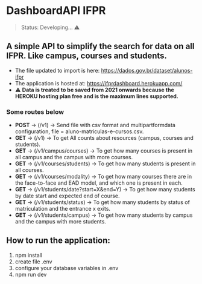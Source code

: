 # DashboardAPI IFPR

> Status: Developing... ⚠️

## A simple API to simplify the search for data on all IFPR. Like campus, courses and students.

+ The file updated to import is here: https://dados.gov.br/dataset/alunos-ifpr
+ The application is hosted at: https://ifprdashboard.herokuapp.com/
+ ⚠️ **Data is treated to be saved from 2021 onwards because the HEROKU hosting plan free and is the maximum lines supported.**

### Some routes below


+ **POST** -> (/v1) -> Send file with csv format and multipartformdata configuration, file = aluno-matriculas-e-cursos.csv.
+ **GET** -> (/v1) -> To get All counts about resources (campus, courses and students).
+ **GET** -> (/v1/campus/courses) -> To get how many courses is present in all campus and the campus with more courses.
+ **GET** -> (/v1/courses/students) -> To get how many students is present in all courses.
+ **GET** -> (/v1/courses/modality) -> To get how many courses there are in the face-to-face and EAD model, and which one is present in each.
+ **GET** -> (/v1/students/date?start=X&end=Y) -> To get how many students by date start and expected end of course.
+ **GET** -> (/v1/students/status) -> To get how many students by status of matriculation and the entrance x exits.
+ **GET** -> (/v1/students/campus) -> To get how many students by campus and the campus with more students.

## How to run the application:

1) npm install
2) create file .env
3) configure your database variables in .env
4) npm run dev
